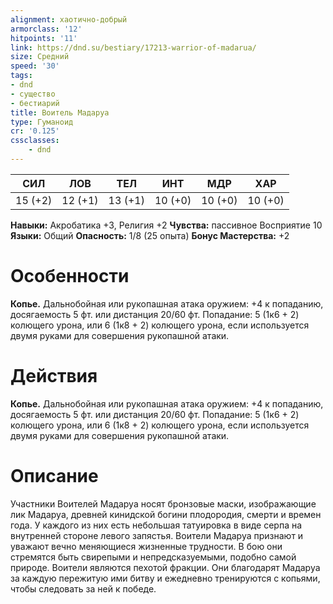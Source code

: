 ```yaml
---
alignment: хаотично-добрый
armorclass: '12'
hitpoints: '11'
link: https://dnd.su/bestiary/17213-warrior-of-madarua/
size: Средний
speed: '30'
tags:
- dnd
- существо
- бестиарий
title: Воитель Мадаруа
type: Гуманоид
cr: '0.125'
cssclasses:
    - dnd
---
```



| СИЛ | ЛОВ | ТЕЛ | ИНТ | МДР | ХАР |
|---|---|---|---|---|---|
| 15 (+2) | 12 (+1) | 13 (+1) | 10 (+0) | 10 (+0) | 10 (+0) |
**Навыки:** Акробатика +3, Религия +2
**Чувства:** пассивное Восприятие 10
**Языки:** Общий
**Опасность:** 1/8 (25 опыта)
**Бонус Мастерства:** +2


# Особенности
**Копье.** Дальнобойная или рукопашная атака оружием: +4 к попаданию, досягаемость 5 фт. или дистанция 20/60 фт. Попадание: 5 (1к6 + 2) колющего урона, или 6 (1к8 + 2) колющего урона, если используется двумя руками для совершения рукопашной атаки.


# Действия
**Копье.** Дальнобойная или рукопашная атака оружием: +4 к попаданию, досягаемость 5 фт. или дистанция 20/60 фт. Попадание: 5 (1к6 + 2) колющего урона, или 6 (1к8 + 2) колющего урона, если используется двумя руками для совершения рукопашной атаки.


# Описание
Участники Воителей Мадаруа носят бронзовые маски, изображающие лик Мадаруа, древней кинидской богини плодородия, смерти и времен года. У каждого из них есть небольшая татуировка в виде серпа на внутренней стороне левого запястья. Воители Мадаруа признают и уважают вечно меняющиеся жизненные трудности. В бою они стремятся быть свирепыми и непредсказуемыми, подобно самой природе.  Воители являются пехотой фракции. Они благодарят Мадаруа за каждую пережитую ими битву и ежедневно тренируются с копьями, чтобы следовать за ней к победе.